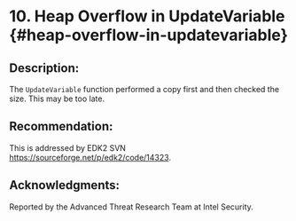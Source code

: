 # 10. Heap Overflow in UpdateVariable {#heap-overflow-in-updatevariable}


## Description:


The ```UpdateVariable``` function performed a copy first and then checked the size. This may be too late.
	

## Recommendation:


This is addressed by EDK2 SVN https://sourceforge.net/p/edk2/code/14323.


## Acknowledgments:


Reported by the Advanced Threat Research Team at Intel Security.


